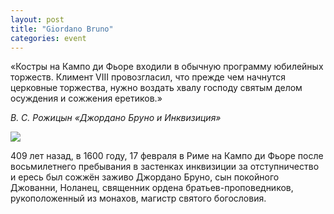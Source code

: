 ```yaml
---
layout: post
title: "Giordano Bruno"
categories: event
---
```

«Костры на Кампо ди Фьоре входили в обычную программу юбилейных торжеств. Климент VIII провозгласил, что прежде чем начнутся церковные торжества, нужно воздать хвалу господу святым делом осуждения и сожжения еретиков.»

*В. С. Рожицын «Джордано Бруно и Инквизиция»*

![](https://pics.livejournal.com/quillcraft/pic/0007t3ax)

409 лет назад, в 1600 году, 17 февраля в Риме на Кампо ди Фьоре после восьмилетнего пребывания в застенках инквизиции за отступничество и ересь был сожжён заживо Джордано Бруно, сын покойного Джованни, Ноланец, священник ордена братьев-проповедников, рукоположенный из монахов, магистр святого богословия.
